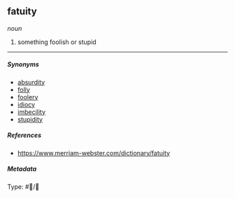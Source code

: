 ## fatuity

*noun*

1. something foolish or stupid

---

##### Synonyms

* [absurdity](absurdity.md)
* [folly](folly.md)
* [foolery](foolery.md)
* [idiocy](idiocy.md)
* [imbecility](imbecility.md)
* [stupidity](stupidity.md)

##### References

* https://www.merriam-webster.com/dictionary/fatuity

##### Metadata

Type: #💬/💬 
